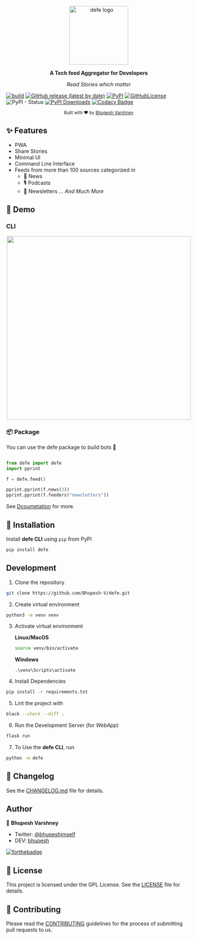 <p align="center">
  <a href="https://defe-app.herokuapp.com"><img src="static/images/logodefe.svg" alt="defe logo" height="160"></a>
  <br>
  <p align="center">
    <b>A Tech feed Aggregator for Developers</b>
  </p>
  <p align="center">
     <i>Read Stories which matter</i>
  </p>
</p>

[![build](https://github.com/Bhupesh-V/defe/workflows/build/badge.svg?branch=master)](https://github.com/Bhupesh-V/defe/actions)
[![GitHub release (latest by date)](https://img.shields.io/github/v/release/bhupesh-v/defe?logo=GitHub)](https://github.com/Bhupesh-V/defe/releases)
[![PyPI](https://img.shields.io/pypi/v/defe)](https://pypi.org/project/defe/)
[![GitHubLicense](https://img.shields.io/github/license/bhupesh-v/defe)](https://github.com/Bhupesh-V/defe/blob/master/LICENSE)
![PyPI - Status](https://img.shields.io/pypi/status/defe)
[![PyPI Downloads](https://img.shields.io/pypi/dm/coderunner.svg?label=pypi%20downloads&logo=PyPI&logoColor=white)](https://pypi.org/project/defe)
[![Codacy Badge](https://api.codacy.com/project/badge/Grade/39926b7f89ab404d9d5a491fe2778db6)](https://www.codacy.com?utm_source=github.com&amp;utm_medium=referral&amp;utm_content=Bhupesh-V/defe&amp;utm_campaign=Badge_Grade)

  <p align="center">
    <sub>Built with ❤︎ by
      <a href="https://github.com/Bhupesh-V">Bhupesh Varshney</a>
    </sub>
  </p>

## ✨ Features
- PWA
- Share Stories
- Minimal UI
- Command Line Interface
- Feeds from more than 100 sources categorized in
	- 📰 News
	- 🎙️ Podcasts 
	- 📧 Newsletters 
 ... _And Much More_

## :rainbow: Demo 
### CLI

<p align="center">
<img height="500px" src="https://drive.google.com/uc?export=view&id=110y95mO2kvV9tH0U1gCroj2XYVecGdzP">
</p>

### :package: Package
You can use the defe package to build bots :robot:
```python

from defe import defe
import pprint

f = defe.feed()

pprint.pprint(f.news(3))
pprint.pprint(f.feeders("newsletters"))

```

See [Dcoumetation](https://defe.readthedocs.io/en/latest/) for more.


## 🔮 Installation

Install **defe CLI** using `pip` from PyPI

```bash
pip install defe
```


## Development

1. Clone the repository
```bash
git clone https://github.com/Bhupesh-V/defe.git
```
2. Create virtual environment
```bash
python3 -m venv venv
```
3. Activate virtual environment

	**Linux/MacOS**
	```bash
	source venv/bin/activate
	```
	**Windows**
	```pwsh
	.\venv\Scripts\activate
	```
4. Install Dependencies
```bash
pip install -r requirements.txt
```
5. Lint the project with
```bash
black --check --diff .
```
6. Run the Development Server (for *WebApp*)
```bash
flask run
```
7. To Use the **defe CLI**, run
```bash
python -m defe
```


## 📝 Changelog

See the [CHANGELOG.md](CHANGELOG.md) file for details.


## Author

👥 **Bhupesh Varshney**

- Twitter: [@bhupeshimself](https://twitter.com/bhupeshimself)
- DEV: [bhupesh](https://dev.to/bhupesh)

[![forthebadge](https://forthebadge.com/images/badges/built-with-love.svg)](https://forthebadge.com)

## 📜 License

This project is licensed under the GPL License. See the [LICENSE](LICENSE) file for details.

## 👋 Contributing

Please read the [CONTRIBUTING](CONTRIBUTING.md) guidelines for the process of submitting pull requests to us.
